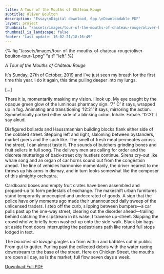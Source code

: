 ```yaml
---
title: A Tour of the Mouths of Château Rouge
subtitle: Oliver Boulton
description: "Essay\nDigital download, 6pp.\nDownloadable PDF"
layout: project
thumbnail: "/assets/images/tour-of-the-mouths-of-chateau-rouge/oliver-boulton-tour-1.png"
thumbnail_is_landscape: false
footer: "Last update: 16-02-21/18:16:49"
---
```


{% fig "/assets/images/tour-of-the-mouths-of-chateau-rouge/oliver-boulton-tour-1.png" "alt" "left" %}


*A Tour of the Mouths of Château Rouge*

It's Sunday, 27th of October, 2019 and I've just seen my breath for the first time this year. I do it again, this time pulling deeper into my lungs.

[…]
 
There it is, momentarily masking my vision. I look up. My eye caught by the opaque green glow of the luminous pharmacy sign. ‘7° C’ it says, wrapped up in fog. Animating and transitioning ‘12:21’ it says, mirroring the action. Symmetrically parked either side of a blinking colon. Inhale. Exhale. ‘12:21’ I say aloud.

Disfigured bollards and Haussmannian building blocks flank either side of the cobbled street. Stepping left and right, slaloming between bystanders, market goers and the such like. The smell of fresh meat permeates across the street, I can almost taste it. The sounds of butchers grinding bones and fruit sellers in full song. The delivery men are calling for order and the discrete
mutterings of back-street city hustlers continue. Sirens cry-out like whale song and an organ of car horns sound out from the congestion ahead. The line of vehicles harmonise momentarily, the driver nearest to me throws up his arms in dismay, and in turn looks somewhat like the composer of this almighty orchestra.

Cardboard boxes and empty fruit crates have been assembled and propped-up to form pedestals of exchange. The makeshift urban furnitures stand temporarily unoccupied and undecorated of goods. A sign that the police have only moments ago made their unannounced daily sweep of the unlicensed traders. I step off the curb, slipping between bumpers—a car pulls past up the one-way street, clearing out the disorder ahead—trailing behind catching the slipstream in its wake, I traverse up-street. Skipping the crowd who've briefly been washed-up onto the side-walk. Black bin bags sit
aside front doors interrupting the pedestrians path like rotund full stops lodged in text.

The *bouches de lavage* gargles up from within and babbles out in public. From gut to gutter. Purling past the collected debris with the water racing downstream to the base of the street. Here on Chicken Street, the mouths are open all day, as is the market; full flow seven days a week.

<a href="/assets/images/tour-of-the-mouths-of-chateau-rouge/oliver_boulton-a-tour-of-the-mouths-of-chateau-rouge.pdf" target="_blank">Download Full PDF</a>